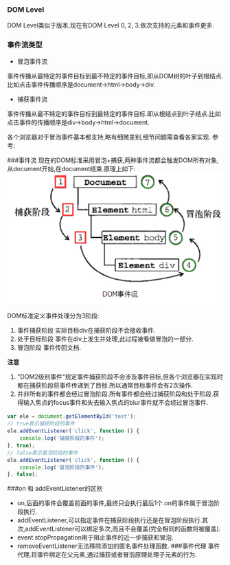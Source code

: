 ### DOM Level
DOM Level类似于版本,现在有DOM Level 0, 2, 3.依次支持的元素和事件更多.
### 事件流类型
* 冒泡事件流

事件传播从最特定的事件目标到最不特定的事件目标,即从DOM树的叶子到根结点.比如点击事件传播顺序是document->html->body->div.
* 捕获事件流

事件传播从最不特定的事件目标到最特定的事件目标.即从根结点到叶子结点.比如点击事件的传播顺序是div->body->html->document.

各个浏览器对于冒泡事件基本都支持,略有细微差别,细节问题需查看各家实现.
参考:

###事件流
现在的DOM标准采用冒泡+捕获,两种事件流都会触发DOM所有对象,从document开始,在document结束.原理上如下:
![图片alt](./DOM事件流.png)

DOM标准定义事件处理分为3阶段:
1. 事件捕获阶段 实际目标div在捕获阶段不会接收事件.
2. 处于目标阶段 事件在div上发生并处理,此过程被看做冒泡的一部分.
3. 冒泡阶段 事件传回文档.

**注意** 
1. "DOM2级别事件"规定事件捕获阶段不会涉及事件目标,但各个浏览器在实现时都在捕获阶段将事件传递到了目标.所以通常目标事件会有2次操作.
2. 并非所有的事件都会经过冒泡阶段.所有事件都会经过捕获阶段和处于阶段.获得输入焦点的focus事件和失去输入焦点的blur事件就不会经过冒泡事件.

```javascript
var ele = document.getElementById('test');
// true表示捕获阶段的事件
ele.addEventListener('click', function () {
    console.log('捕获阶段的事件');
}, true);
// false表示冒泡阶段的事件
ele.addEventListener('click', function () {
    console.log('冒泡阶段的事件');
}, false);
```
###on 和 addEventListener的区别
* on,后面的事件会覆盖前面的事件,最终只会执行最后1个.on的事件属于冒泡阶段执行.
* addEventListener,可以指定事件在捕获阶段执行还是在冒泡阶段执行.其次,addEventListener可以绑定多次,而且不会覆盖(完全相同的函数将被覆盖).
* event.stopPropagation用于阻止事件的近一步捕获和冒泡.
* removeEventListener无法移除添加的匿名事件处理函数.
###事件代理
事件代理,将事件绑定在父元素,通过捕获或者冒泡原理处理子元素的行为.





